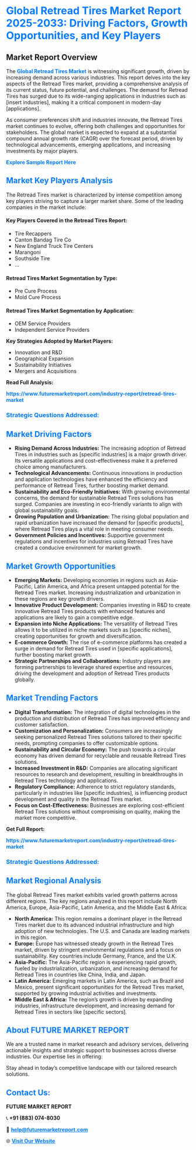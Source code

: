 <h1 style="color: #007BFF;">Global Retread Tires Market Report 2025-2033: Driving Factors, Growth Opportunities, and Key Players</h1>

<section id="overview">
<h2>Market Report Overview</h2>
<p>The <a href="https://www.futuremarketreport.com/industry-report/retread-tires-market" style="color: #007BFF; text-decoration: none;"><strong>Global Retread Tires Market</strong></a> is witnessing significant growth, driven by increasing demand across various industries. This report delves into the key aspects of the Retread Tires market, providing a comprehensive analysis of its current status, future potential, and challenges. The demand for Retread Tires has surged due to its wide-ranging applications in industries such as [insert industries], making it a critical component in modern-day [applications].</p>
<p>As consumer preferences shift and industries innovate, the Retread Tires market continues to evolve, offering both challenges and opportunities for stakeholders. The global market is expected to expand at a substantial compound annual growth rate (CAGR) over the forecast period, driven by technological advancements, emerging applications, and increasing investments by major players.</p>
</section>

<section id="overview">
<p><a href="https://www.futuremarketreport.com/request-sample/reportId=33191" style="color: #007BFF; text-decoration: none;"><strong>Explore Sample Report Here</strong></a></p>
</section>

<section id="key-players">
<h2 style="color: #007BFF;">Market Key Players Analysis</h2>
<p>The Retread Tires market is characterized by intense competition among key players striving to capture a larger market share. Some of the leading companies in the market include:</p>
<h4>Key Players Covered in the Retread Tires Report:</h4>
<ul><li>Tire Recappers</li><li>Canton Bandag Tire Co</li><li>New England Truck Tire Centers</li><li>Marangoni</li><li>Southside Tire</li><li>...</li></ul>
<h4>Retread Tires Market Segmentation by Type:</h4>
<ul><li>Pre Cure Process</li><li>Mold Cure Process</li></ul>

<h4>Retread Tires Market Segmentation by Application:</h4>
<ul><li>OEM Service Providers</li><li>Independent Service Providers</li></ul>
<p><strong>Key Strategies Adopted by Market Players:</strong></p>
<ul>
<li>Innovation and R&D</li>
<li>Geographical Expansion</li>
<li>Sustainability Initiatives</li>
<li>Mergers and Acquisitions</li>
</ul>
</section>

<section>
<p><strong>Read Full Analysis: </strong></p><a href="https://www.futuremarketreport.com/industry-report/retread-tires-market" style="color: #007BFF; text-decoration: none;"><strong>https://www.futuremarketreport.com/industry-report/retread-tires-market</strong></a>
<h3 style="color: #007BFF;">Strategic Questions Addressed:</h3>
</section>

<section id="driving-factors">
<h2 style="color: #007BFF;">Market Driving Factors</h2>
<ul>
<li><strong>Rising Demand Across Industries:</strong> The increasing adoption of Retread Tires in industries such as [specific industries] is a major growth driver. Its versatile applications and cost-effectiveness make it a preferred choice among manufacturers.</li>
<li><strong>Technological Advancements:</strong> Continuous innovations in production and application technologies have enhanced the efficiency and performance of Retread Tires, further boosting market demand.</li>
<li><strong>Sustainability and Eco-Friendly Initiatives:</strong> With growing environmental concerns, the demand for sustainable Retread Tires solutions has surged. Companies are investing in eco-friendly variants to align with global sustainability goals.</li>
<li><strong>Growing Population and Urbanization:</strong> The rising global population and rapid urbanization have increased the demand for [specific products], where Retread Tires plays a vital role in meeting consumer needs.</li>
<li><strong>Government Policies and Incentives:</strong> Supportive government regulations and incentives for industries using Retread Tires have created a conducive environment for market growth.</li>
</ul>
</section>

<section id="growth-opportunities">
<h2 style="color: #007BFF;">Market Growth Opportunities</h2>
<ul>
<li><strong>Emerging Markets:</strong> Developing economies in regions such as Asia-Pacific, Latin America, and Africa present untapped potential for the Retread Tires market. Increasing industrialization and urbanization in these regions are key growth drivers.</li>
<li><strong>Innovative Product Development:</strong> Companies investing in R&D to create innovative Retread Tires products with enhanced features and applications are likely to gain a competitive edge.</li>
<li><strong>Expansion into Niche Applications:</strong> The versatility of Retread Tires allows it to be utilized in niche markets such as [specific niches], creating opportunities for growth and diversification.</li>
<li><strong>E-commerce Growth:</strong> The rise of e-commerce platforms has created a surge in demand for Retread Tires used in [specific applications], further boosting market growth.</li>
<li><strong>Strategic Partnerships and Collaborations:</strong> Industry players are forming partnerships to leverage shared expertise and resources, driving the development and adoption of Retread Tires products globally.</li>
</ul>
</section>

<section id="trending-factors">
<h2 style="color: #007BFF;">Market Trending Factors</h2>
<ul>
<li><strong>Digital Transformation:</strong> The integration of digital technologies in the production and distribution of Retread Tires has improved efficiency and customer satisfaction.</li>
<li><strong>Customization and Personalization:</strong> Consumers are increasingly seeking personalized Retread Tires solutions tailored to their specific needs, prompting companies to offer customizable options.</li>
<li><strong>Sustainability and Circular Economy:</strong> The push towards a circular economy has driven demand for recyclable and reusable Retread Tires solutions.</li>
<li><strong>Increased Investment in R&D:</strong> Companies are allocating significant resources to research and development, resulting in breakthroughs in Retread Tires technology and applications.</li>
<li><strong>Regulatory Compliance:</strong> Adherence to strict regulatory standards, particularly in industries like [specific industries], is influencing product development and quality in the Retread Tires market.</li>
<li><strong>Focus on Cost-Effectiveness:</strong> Businesses are exploring cost-efficient Retread Tires solutions without compromising on quality, making the market more competitive.</li>
</ul>
</section>

<section>
<p><strong>Get Full Report: </strong></p><a href="https://www.futuremarketreport.com/industry-report/retread-tires-market" style="color: #007BFF; text-decoration: none;"><strong>https://www.futuremarketreport.com/industry-report/retread-tires-market</strong></a>
<h3 style="color: #007BFF;">Strategic Questions Addressed:</h3>
</section>


<section id="regional-analysis">
<h2 style="color: #007BFF;">Market Regional Analysis</h2>
<p>The global Retread Tires market exhibits varied growth patterns across different regions. The key regions analyzed in this report include North America, Europe, Asia-Pacific, Latin America, and the Middle East & Africa:</p>
<ul>
<li><strong>North America:</strong> This region remains a dominant player in the Retread Tires market due to its advanced industrial infrastructure and high adoption of new technologies. The U.S. and Canada are leading markets in this region.</li>
<li><strong>Europe:</strong> Europe has witnessed steady growth in the Retread Tires market, driven by stringent environmental regulations and a focus on sustainability. Key countries include Germany, France, and the U.K.</li>
<li><strong>Asia-Pacific:</strong> The Asia-Pacific region is experiencing rapid growth, fueled by industrialization, urbanization, and increasing demand for Retread Tires in countries like China, India, and Japan.</li>
<li><strong>Latin America:</strong> Emerging markets in Latin America, such as Brazil and Mexico, present significant opportunities for the Retread Tires market, supported by growing industrial activities and investments.</li>
<li><strong>Middle East & Africa:</strong> The region’s growth is driven by expanding industries, infrastructure development, and increasing demand for Retread Tires in sectors like [specific sectors].</li>
</ul>
</section>

<footer>
<h2 style="color: #007BFF;">About FUTURE MARKET REPORT</h2>
<p>We are a trusted name in market research and advisory services, delivering actionable insights and strategic support to businesses across diverse industries. Our expertise lies in offering:</p>

<p>Stay ahead in today’s competitive landscape with our tailored research solutions.</p>

<h2 style="color: #007BFF;">Contact Us:</h2>
<p><strong>FUTURE MARKET REPORT</strong></p>
<p>📞 <strong>+91 (883) 074-8030</strong></p>
<p>📧 <strong><a href="mailto:help@futuremarketreport.com" style="color: #007BFF;">help@futuremarketreport.com</a></strong></p>
<p>🌐 <strong><a href="https://www.futuremarketreport.com/" style="color: #007BFF;">Visit Our Website</a></strong></p>
</footer>